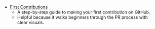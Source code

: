 - [First Contributions](https://firstcontributions.github.io/)
  - A step-by-step guide to making your first contribution on GitHub.  
  - Helpful because it walks beginners through the PR process with clear visuals.
